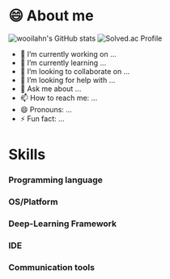 # 😄 About me
![wooilahn's GitHub stats](https://github-readme-stats.vercel.app/api?username=wooilahn&show_icons=true&theme=swift) ![Solved.ac Profile](http://mazassumnida.wtf/api/generate_badge?boj=boxer1532)

- 🔭 I’m currently working on ...
- 🌱 I’m currently learning ...
- 👯 I’m looking to collaborate on ...
- 🤔 I’m looking for help with ...
- 💬 Ask me about ...
- 📫 How to reach me: ...
- 😄 Pronouns: ...
- ⚡ Fun fact: ...

# Skills
### Programming language


### OS/Platform

### Deep-Learning Framework

### IDE

### Communication tools
